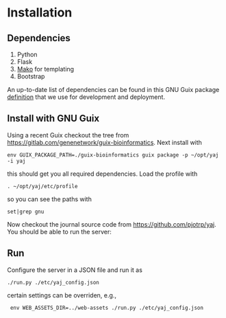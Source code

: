 # Installation

## Dependencies

1. Python
2. Flask
3. [Mako](http://www.makotemplates.org/) for templating
4. Bootstrap

An up-to-date list of dependencies can be found in this GNU Guix
package
[definition](https://gitlab.com/genenetwork/guix-bioinformatics/blob/master/gn/packages/yaj.scm#L69)
that we use for development and deployment.

## Install with GNU Guix

Using a recent Guix checkout the tree from https://gitlab.com/genenetwork/guix-bioinformatics. Next install with

    env GUIX_PACKAGE_PATH=./guix-bioinformatics guix package -p ~/opt/yaj -i yaj

this should get you all required dependencies. Load the profile with

    . ~/opt/yaj/etc/profile

so you can see the paths with

    set|grep gnu

Now checkout the journal source code from https://github.com/pjotrp/yaj. You should be able to run the server:

## Run

Configure the server in a JSON file and run it as

    ./run.py ./etc/yaj_config.json

certain settings can be overriden, e.g.,

     env WEB_ASSETS_DIR=../web-assets ./run.py ./etc/yaj_config.json
